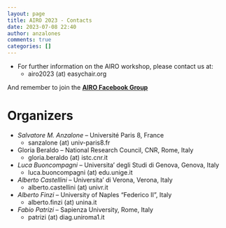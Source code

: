 ```yaml
---
layout: page
title: AIRO 2023 - Contacts
date: 2023-07-08 22:40
author: anzalones
comments: true
categories: []
---
```

<!-- wp:list -->
<ul><li>For further information on the AIRO workshop, please contact us at:<ul><li>airo2023 (at) easychair.org</li></ul></li></ul>
<!-- /wp:list -->

<!-- wp:paragraph -->
<p>And remember to join the&nbsp;<strong><a rel="noreferrer noopener" href="https://www.facebook.com/groups/1013332308707520/" target="_blank">AIRO Facebook Group</a></strong></p>
<!-- /wp:paragraph -->

<!-- wp:heading {"level":1} -->
<h1>Organizers</h1>
<!-- /wp:heading -->

<!-- wp:list -->
<ul><li><em>Salvatore M. Anzalone</em>&nbsp;– Université Paris 8, France<ul><li>sanzalone (at) univ-paris8.fr</li></ul></li><li>Gloria Beraldo –  National Research Council, CNR, Rome, Italy<ul><li>gloria.beraldo (at) istc.cnr.it</li></ul></li><li><em>Luca Buoncompagni</em>&nbsp;– Universita’ degli Studi di Genova, Genova, Italy<ul><li>luca.buoncompagni (at) edu.unige.it</li></ul></li><li><em>Alberto Castellini</em>&nbsp;– Universita’ di Verona, Verona, Italy<ul><li>alberto.castellini (at) univr.it</li></ul></li><li><em>Alberto Finzi</em>&nbsp;– University of Naples “Federico II”, Italy<ul><li>alberto.finzi (at) unina.it</li></ul></li><li><em>Fabio Patrizi</em>&nbsp;– Sapienza University, Rome, Italy<ul><li>patrizi (at) diag.uniroma1.it</li></ul></li></ul>
<!-- /wp:list -->
